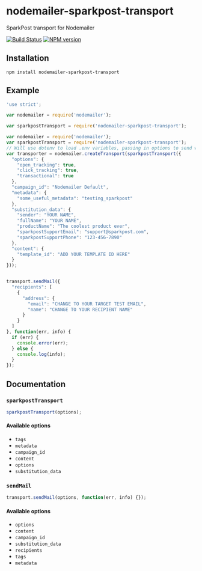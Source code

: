 # nodemailer-sparkpost-transport

SparkPost transport for Nodemailer

[![Build Status](https://travis-ci.org/SparkPost/nodemailer-sparkpost-transport.svg?branch=master)](https://travis-ci.org/Sparkpost/nodemailer-sparkpost-transport)
[![NPM version](https://badge.fury.io/js/nodemailer-sparkpost-transport.png)](http://badge.fury.io/js/nodemailer-sparkpost-transport)

## Installation

```
npm install nodemailer-sparkpost-transport
```

## Example

```javascript
'use strict';

var nodemailer = require('nodemailer');

var sparkpostTransport = require('nodemailer-sparkpost-transport');

var nodemailer = require('nodemailer');
var sparkpostTransport = require('nodemailer-sparkpost-transport');
// Will use dotenv to load .env variables, passing in options to send with SparkPost
var transporter = nodemailer.createTransport(sparkpostTransport({
  "options": {
    "open_tracking": true,
    "click_tracking": true,
    "transactional": true
  },
  "campaign_id": "Nodemailer Default",
  "metadata": {
    "some_useful_metadata": "testing_sparkpost"
  },
  "substitution_data": {
    "sender": "YOUR NAME",
    "fullName": "YOUR NAME",
    "productName": "The coolest product ever",
    "sparkpostSupportEmail": "support@sparkpost.com",
    "sparkpostSupportPhone": "123-456-7890"
  },
  "content": {
    "template_id": "ADD YOUR TEMPLATE ID HERE"
  }
}));


transport.sendMail({
  "recipients": [
    {
      "address": {
        "email": "CHANGE TO YOUR TARGET TEST EMAIL",
        "name": "CHANGE TO YOUR RECIPIENT NAME"
      }
    }
  ]
}, function(err, info) {
  if (err) {
    console.error(err);
  } else {
    console.log(info);
  }
});
```

## Documentation

### `sparkpostTransport`

```javascript
sparkpostTransport(options);
```

#### Available options

+ `tags`
+ `metadata`
+ `campaign_id`
+ `content`
+ `options`
+ `substitution_data`

### `sendMail`

```javascript
transport.sendMail(options, function(err, info) {});
```

#### Available options

+ `options`
+ `content`
+ `campaign_id`
+ `substitution_data`
+ `recipients`
+ `tags`
+ `metadata`
